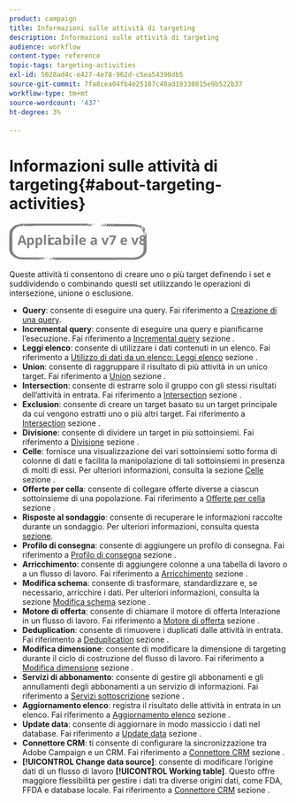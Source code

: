 ```yaml
---
product: campaign
title: Informazioni sulle attività di targeting
description: Informazioni sulle attività di targeting
audience: workflow
content-type: reference
topic-tags: targeting-activities
exl-id: 5028ad4c-e427-4e78-962d-c5ea54390db5
source-git-commit: 7fa8cea04fb4e25187c48ad19330815e9b522b37
workflow-type: tm+mt
source-wordcount: '437'
ht-degree: 3%

---
```


# Informazioni sulle attività di targeting{#about-targeting-activities}

![](../../assets/common.svg)

Queste attività ti consentono di creare uno o più target definendo i set e suddividendo o combinando questi set utilizzando le operazioni di intersezione, unione o esclusione.

* **Query**: consente di eseguire una query. Fai riferimento a [Creazione di una query](query.md#creating-a-query).
* **Incremental query**: consente di eseguire una query e pianificarne l’esecuzione. Fai riferimento a [Incremental query](incremental-query.md) sezione .
* **Leggi elenco**: consente di utilizzare i dati contenuti in un elenco. Fai riferimento a [Utilizzo di dati da un elenco: Leggi elenco](../../platform/using/import-export-workflows.md#using-data-from-a-list--read-list) sezione .
* **Union**: consente di raggruppare il risultato di più attività in un unico target. Fai riferimento a [Union](union.md) sezione .
* **Intersection**: consente di estrarre solo il gruppo con gli stessi risultati dell’attività in entrata. Fai riferimento a [Intersection](intersection.md) sezione .
* **Exclusion**: consente di creare un target basato su un target principale da cui vengono estratti uno o più altri target. Fai riferimento a [Intersection](intersection.md) sezione .
* **Divisione**: consente di dividere un target in più sottoinsiemi. Fai riferimento a [Divisione](split.md) sezione .
* **Celle**: fornisce una visualizzazione dei vari sottoinsiemi sotto forma di colonne di dati e facilita la manipolazione di tali sottoinsiemi in presenza di molti di essi. Per ulteriori informazioni, consulta la sezione [Celle](cells.md) sezione .
* **Offerte per cella**: consente di collegare offerte diverse a ciascun sottoinsieme di una popolazione. Fai riferimento a [Offerte per cella](offers-by-cell.md) sezione .
* **Risposte al sondaggio**: consente di recuperare le informazioni raccolte durante un sondaggio. Per ulteriori informazioni, consulta questa [sezione](../../surveys/using/getting-started-with-surveys.md).
* **Profilo di consegna**: consente di aggiungere un profilo di consegna. Fai riferimento a [Profilo di consegna](../../workflow/using/delivery-outline.md) sezione .
* **Arricchimento**: consente di aggiungere colonne a una tabella di lavoro o a un flusso di lavoro. Fai riferimento a [Arricchimento](../../workflow/using/enrichment.md) sezione .
* **Modifica schema**: consente di trasformare, standardizzare e, se necessario, arricchire i dati. Per ulteriori informazioni, consulta la sezione [Modifica schema](../../workflow/using/edit-schema.md) sezione .
* **Motore di offerta**: consente di chiamare il motore di offerta Interazione in un flusso di lavoro. Fai riferimento a [Motore di offerta](../../workflow/using/offer-engine.md) sezione .
* **Deduplication**: consente di rimuovere i duplicati dalle attività in entrata. Fai riferimento a [Deduplication](../../workflow/using/deduplication.md) sezione .
* **Modifica dimensione**: consente di modificare la dimensione di targeting durante il ciclo di costruzione del flusso di lavoro. Fai riferimento a [Modifica dimensione](../../workflow/using/change-dimension.md) sezione .
* **Servizi di abbonamento**: consente di gestire gli abbonamenti e gli annullamenti degli abbonamenti a un servizio di informazioni. Fai riferimento a [Servizi sottoscrizione](../../workflow/using/subscription-services.md) sezione .
* **Aggiornamento elenco**: registra il risultato delle attività in entrata in un elenco. Fai riferimento a [Aggiornamento elenco](../../workflow/using/list-update.md) sezione .
* **Update data**: consente di aggiornare in modo massiccio i dati nel database. Fai riferimento a [Update data](../../workflow/using/update-data.md) sezione .
* **Connettore CRM**: ti consente di configurare la sincronizzazione tra Adobe Campaign e un CRM. Fai riferimento a [Connettore CRM](../../workflow/using/crm-connector.md) sezione .
* **[!UICONTROL Change data source]**: consente di modificare l’origine dati di un flusso di lavoro **[!UICONTROL Working table]**. Questo offre maggiore flessibilità per gestire i dati tra diverse origini dati, come FDA, FFDA e database locale. Fai riferimento a [Connettore CRM](../../workflow/using/change-data-source.md) sezione .
